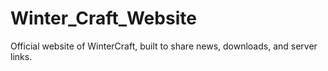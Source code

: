 # Winter_Craft_Website
Official website of WinterCraft, built to share news, downloads, and server links.
